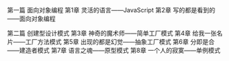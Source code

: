 第一篇 面向对象编程
    第1章 灵活的语言——JavaScript
    第2章 写的都是看到的——面向对象编程

第二篇 创建型设计模式
    第3章 神奇的魔术师——简单工厂模式
    第4章 给我一张名片——工厂方法模式
    第5章 出现的都是幻觉——抽象工厂模式
    第6章 分即是合——建造者模式
    第7章 语言之魂——原型模式
    第8章 一个人的寂寞——单例模式